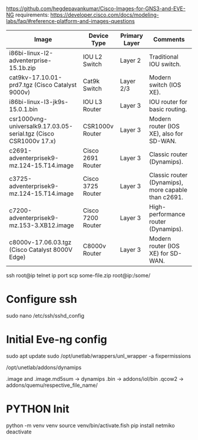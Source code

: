 https://github.com/hegdepavankumar/Cisco-Images-for-GNS3-and-EVE-NG
requirements: https://developer.cisco.com/docs/modeling-labs/faq/#reference-platform-and-images-questions

| Image                                                            | Device Type       | Primary Layer | Comments                                            |
|------------------------------------------------------------------|-------------------|---------------|-----------------------------------------------------|
| i86bi-linux-l2-adventerprise-15.1b.zip                           | IOU L2 Switch     | Layer 2       | Traditional IOU switch.                             |
| cat9kv-17.10.01-prd7.tgz (Cisco Catalyst 9000v)                  | Cat9k Switch      | Layer 2/3     | Modern switch (IOS XE).                             |
| i86bi-linux-l3-jk9s-15.0.1.bin                                   | IOU L3 Router     | Layer 3       | IOU router for basic routing.                       |
| csr1000vng-universalk9.17.03.05-serial.tgz (Cisco CSR1000v 17.x) | CSR1000v Router   | Layer 3       | Modern router (IOS XE), also for SD-WAN.            |
| c2691-adventerprisek9-mz.124-15.T14.image                        | Cisco 2691 Router | Layer 3       | Classic router (Dynamips).                          |
| c3725-adventerprisek9-mz.124-15.T14.image                        | Cisco 3725 Router | Layer 3       | Classic router (Dynamips), more capable than c2691. |
| c7200-adventerprisek9-mz.153-3.XB12.image                        | Cisco 7200 Router | Layer 3       | High-performance router (Dynamips).                 |
| c8000v-17.06.03.tgz (Cisco Catalyst 8000V Edge)                  | C8000v Router     | Layer 3       | Modern router (IOS XE) for SD-WAN.                  |

ssh root@ip
telnet ip port
scp some-file.zip root@ip:/some/


# Configure ssh
sudo nano /etc/ssh/sshd_config

# Initial Eve-ng config

sudo apt update
sudo /opt/unetlab/wrappers/unl_wrapper -a fixpermissions

/opt/unetlab/addons/dynamips

.image and .image.md5sum -> dynamips
.bin -> addons/iol/bin
.qcow2 -> addons/quemu/respective_file_name/



# PYTHON Init

python -m venv venv
source venv/bin/activate.fish
pip install netmiko
deactivate